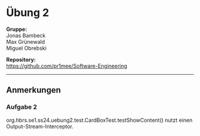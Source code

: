 # Übung 2
**Gruppe:**\
Jonas Bambeck\
Max Grünewald\
Miguel Obrebski

**Repository:**\
https://github.com/pr1mee/Software-Engineering

--------------------------
## Anmerkungen
### Aufgabe 2
org.hbrs.se1.ss24.uebung2.test.CardBoxTest.testShowContent() nutzt einen Output-Stream-Interceptor.
